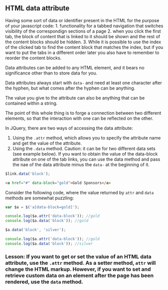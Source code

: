 ## HTML data attribute
Having some sort of data or identifier present in the HTML for the purpose of your javascript code:
	1. functionality for a tabbed navigation that switches visibility of the correspondign sections of a page
	2. when you click the first tab, the block of content that is linked to it should be shown and the rest of the content blocks should be hidden.
	3. While it is possible to use the index of the clicked tab to find the content block that matches the index, but if you want to put the tabs in a different order later you also have to remember to reorder the content blocks.

Data attributes can be added to any HTML element, and  it bears no significance other than to store data for you.

Data attributes always start with `data-` and need at least one character after the hyphen, but what comes after the hyphen can be anything.

The value you give to the attribute can also be anything that can be contained within a string.

The point of this whole thing is to forge a connection between two different elements, so that the interaction with one can be reflected on the other.

In JQuery, there are two ways of accessing the data attribute:
1. Using the `.attr` method, which allows you to specify the attribute name and get the value of the attribute.
2. Using the `.data` method. Caution: it can be for two different data sets (see example below). If you want to obtain the value of the data-block attribute on one of the tab links, you can use the data method and pass the nae of the data attribute minus the `data-` at the beginning of it.

```javascript
$link.data('block');
```

```html
<a href="#" data-block="gold">Gold Sponsors</a>
```

Consider the following code, where the value returned by `attr` and `data` methods are somewhat puzzling:

```javascript
var $a = $('a[data-block=gold]');

console.log($a.attr('data-block')); //gold
console.log($a.data('block')); //gold

$a.data('block', 'silver'); 

console.log($a.attr('data-block')); //gold
console.log($a.data('block')); //silver
```

### Lesson: If you want to get or set the value of an HTML data attribute, use the `.attr` method. As a setter method, `attr` will change the HTML markup. However, if you want to set and retrieve custom data on an element after the page has been rendered, use the `data` method.